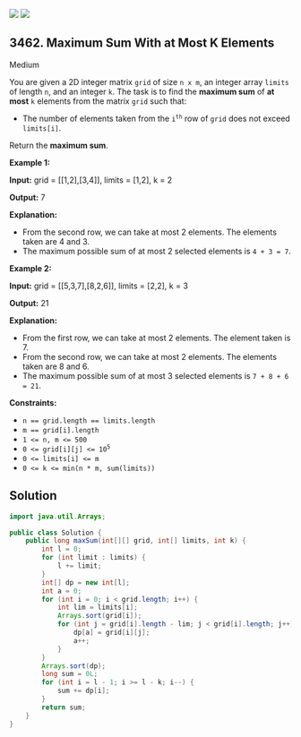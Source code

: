 [![](https://img.shields.io/github/stars/javadev/LeetCode-in-Java?label=Stars&style=flat-square)](https://github.com/javadev/LeetCode-in-Java)
[![](https://img.shields.io/github/forks/javadev/LeetCode-in-Java?label=Fork%20me%20on%20GitHub%20&style=flat-square)](https://github.com/javadev/LeetCode-in-Java/fork)

## 3462\. Maximum Sum With at Most K Elements

Medium

You are given a 2D integer matrix `grid` of size `n x m`, an integer array `limits` of length `n`, and an integer `k`. The task is to find the **maximum sum** of **at most** `k` elements from the matrix `grid` such that:

*   The number of elements taken from the <code>i<sup>th</sup></code> row of `grid` does not exceed `limits[i]`.
    

Return the **maximum sum**.

**Example 1:**

**Input:** grid = \[\[1,2],[3,4]], limits = [1,2], k = 2

**Output:** 7

**Explanation:**

*   From the second row, we can take at most 2 elements. The elements taken are 4 and 3.
*   The maximum possible sum of at most 2 selected elements is `4 + 3 = 7`.

**Example 2:**

**Input:** grid = \[\[5,3,7],[8,2,6]], limits = [2,2], k = 3

**Output:** 21

**Explanation:**

*   From the first row, we can take at most 2 elements. The element taken is 7.
*   From the second row, we can take at most 2 elements. The elements taken are 8 and 6.
*   The maximum possible sum of at most 3 selected elements is `7 + 8 + 6 = 21`.

**Constraints:**

*   `n == grid.length == limits.length`
*   `m == grid[i].length`
*   `1 <= n, m <= 500`
*   <code>0 <= grid[i][j] <= 10<sup>5</sup></code>
*   `0 <= limits[i] <= m`
*   `0 <= k <= min(n * m, sum(limits))`

## Solution

```java
import java.util.Arrays;

public class Solution {
    public long maxSum(int[][] grid, int[] limits, int k) {
        int l = 0;
        for (int limit : limits) {
            l += limit;
        }
        int[] dp = new int[l];
        int a = 0;
        for (int i = 0; i < grid.length; i++) {
            int lim = limits[i];
            Arrays.sort(grid[i]);
            for (int j = grid[i].length - lim; j < grid[i].length; j++) {
                dp[a] = grid[i][j];
                a++;
            }
        }
        Arrays.sort(dp);
        long sum = 0L;
        for (int i = l - 1; i >= l - k; i--) {
            sum += dp[i];
        }
        return sum;
    }
}
```